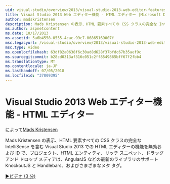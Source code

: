 ```yaml
---
uid: visual-studio/overview/2013/visual-studio-2013-web-editor-features-html-editor
title: Visual Studio 2013 Web エディター機能 - HTML エディター |Microsoft Docs
author: madskristensen
description: Mads Kristensen の表示、HTML 要素すべての CSS クラスの完全な IntelliSense を含む Visual Studio 2013 での HTML エディターの機能を無効で、プロジェクト ID としています.
ms.author: aspnetcontent
ms.date: 10/17/2013
ms.assetid: 5a6b4558-0555-4cac-99c7-06865169007f
msc.legacyurl: /visual-studio/overview/2013/visual-studio-2013-web-editor-features-html-editor
msc.type: video
ms.openlocfilehash: 63df82a0638f6c30ad8d628f37bfdc67b35aef9c
ms.sourcegitcommit: b28cd0313af316c051c2ff8549865bff67f2fbb4
ms.translationtype: MT
ms.contentlocale: ja-JP
ms.lasthandoff: 07/05/2018
ms.locfileid: "37809395"
---
```

<a name="visual-studio-2013-web-editor-features---html-editor"></a>Visual Studio 2013 Web エディター機能 - HTML エディター
====================
によって[Mads Kristensen](https://github.com/madskristensen)

Mads Kristensen の表示、HTML 要素すべての CSS クラスの完全な IntelliSense を含む Visual Studio 2013 での HTML エディターの機能を無効および ID で、プロジェクト、HTML エンティティ、リッチ スニペット、ドラッグ アンド ドロップ メディアは、AngularJS などの最新のライブラリのサポートKnockoutJS と Handlebars、およびさまざまなメタ タグ。

[&#9654;ビデオ (3 分)](https://channel9.msdn.com/Blogs/ASP-NET-Site-Videos/visual-studio-2013-web-editor-features-html-editor)

